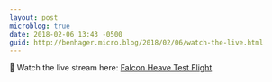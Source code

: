 ```yaml
---
layout: post
microblog: true
date: 2018-02-06 13:43 -0500
guid: http://benhager.micro.blog/2018/02/06/watch-the-live.html
---
```

🚀 Watch the live stream here: [Falcon Heave Test Flight](https://www.youtube.com/watch?v=wbSwFU6tY1c)
